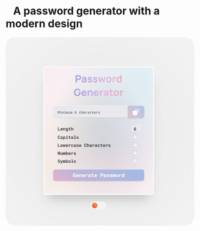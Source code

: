 # 	&nbsp;&nbsp; A password generator with a modern design
<img src="https://github.com/cristianvsirbu/password-generator/blob/0aef711909a1eb8c7fa44d2714797dedff1b6267/desktop_light%20(Custom).png">
